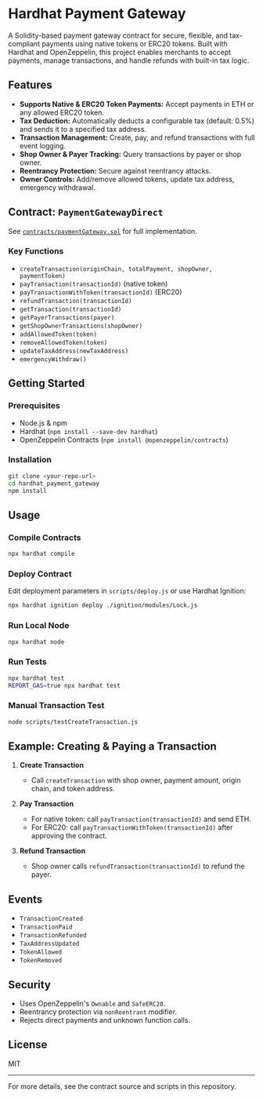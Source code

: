 
# Hardhat Payment Gateway

A Solidity-based payment gateway contract for secure, flexible, and tax-compliant payments using native tokens or ERC20 tokens. Built with Hardhat and OpenZeppelin, this project enables merchants to accept payments, manage transactions, and handle refunds with built-in tax logic.

## Features

- **Supports Native & ERC20 Token Payments:** Accept payments in ETH or any allowed ERC20 token.
- **Tax Deduction:** Automatically deducts a configurable tax (default: 0.5%) and sends it to a specified tax address.
- **Transaction Management:** Create, pay, and refund transactions with full event logging.
- **Shop Owner & Payer Tracking:** Query transactions by payer or shop owner.
- **Reentrancy Protection:** Secure against reentrancy attacks.
- **Owner Controls:** Add/remove allowed tokens, update tax address, emergency withdrawal.

## Contract: `PaymentGatewayDirect`

See [`contracts/paymentGateway.sol`](contracts/paymentGateway.sol) for full implementation.

### Key Functions

- `createTransaction(originChain, totalPayment, shopOwner, paymentToken)`
- `payTransaction(transactionId)` (native token)
- `payTransactionWithToken(transactionId)` (ERC20)
- `refundTransaction(transactionId)`
- `getTransaction(transactionId)`
- `getPayerTransactions(payer)`
- `getShopOwnerTransactions(shopOwner)`
- `addAllowedToken(token)`
- `removeAllowedToken(token)`
- `updateTaxAddress(newTaxAddress)`
- `emergencyWithdraw()`

## Getting Started

### Prerequisites

- Node.js & npm
- Hardhat (`npm install --save-dev hardhat`)
- OpenZeppelin Contracts (`npm install @openzeppelin/contracts`)

### Installation

```bash
git clone <your-repo-url>
cd hardhat_payment_gateway
npm install
```

## Usage

### Compile Contracts

```bash
npx hardhat compile
```

### Deploy Contract

Edit deployment parameters in `scripts/deploy.js` or use Hardhat Ignition:

```bash
npx hardhat ignition deploy ./ignition/modules/Lock.js
```

### Run Local Node

```bash
npx hardhat node
```

### Run Tests

```bash
npx hardhat test
REPORT_GAS=true npx hardhat test
```

### Manual Transaction Test

```bash
node scripts/testCreateTransaction.js
```

## Example: Creating & Paying a Transaction

1. **Create Transaction**
	- Call `createTransaction` with shop owner, payment amount, origin chain, and token address.

2. **Pay Transaction**
	- For native token: call `payTransaction(transactionId)` and send ETH.
	- For ERC20: call `payTransactionWithToken(transactionId)` after approving the contract.

3. **Refund Transaction**
	- Shop owner calls `refundTransaction(transactionId)` to refund the payer.

## Events

- `TransactionCreated`
- `TransactionPaid`
- `TransactionRefunded`
- `TaxAddressUpdated`
- `TokenAllowed`
- `TokenRemoved`

## Security

- Uses OpenZeppelin's `Ownable` and `SafeERC20`.
- Reentrancy protection via `nonReentrant` modifier.
- Rejects direct payments and unknown function calls.

## License

MIT

---

For more details, see the contract source and scripts in this repository.